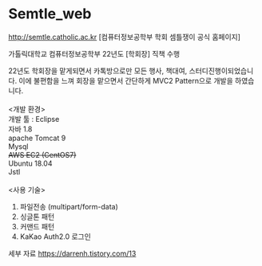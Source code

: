 # Semtle_web
http://semtle.catholic.ac.kr [컴퓨터정보공학부 학회 셈틀쟁이 공식 홈페이지]

가톨릭대학교 컴퓨터정보공학부 22년도 [학회장] 직책 수행

22년도 학회장을 맡게되면서 카톡방으로만 모든 행사, 책대여, 스터디진행이되었습니다.
이에 불편함을 느껴 회장을 맡으면서 간단하게 MVC2 Pattern으로 개발을 하였습니다. 
<br/>
<br/>
<개발 환경><br/>
개발 툴 : Eclipse<br/>
자바 1.8<br/>
apache Tomcat 9<br/>
Mysql<br/>
~~AWS EC2 (CentOS7)~~<br/>
Ubuntu 18.04<br/>
Jstl
<br/><br/>
<사용 기술>
1. 파일전송 (multipart/form-data)
2. 싱글톤 패턴
3. 커맨드 패턴
4. KaKao Auth2.0 로그인

세부 자료
https://darrenh.tistory.com/13
